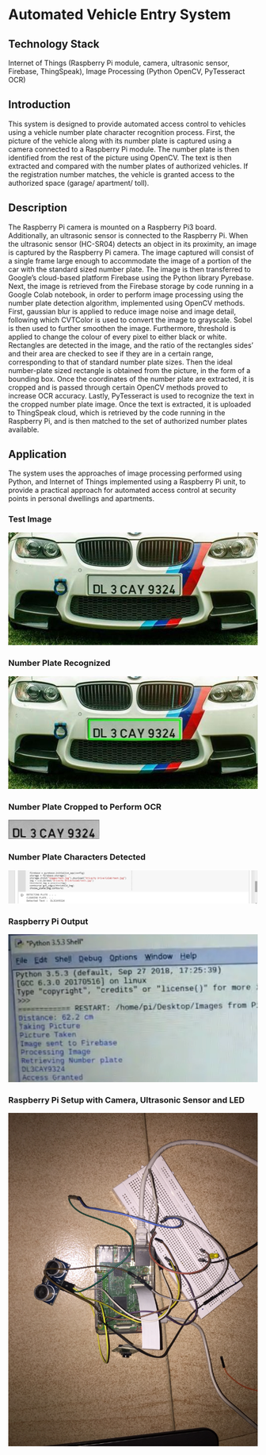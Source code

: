 # Automated Vehicle Entry System

## Technology Stack
Internet of Things (Raspberry Pi module, camera, ultrasonic sensor, Firebase, ThingSpeak), Image Processing (Python OpenCV, PyTesseract OCR)

## Introduction
This system is designed to provide automated access control to vehicles using a vehicle number plate character recognition process. First, the picture of the vehicle along with its number plate is captured using a camera connected to a Raspberry Pi module. The number plate is then identified from the rest of the picture using OpenCV. The text is then extracted and compared with the number plates of authorized vehicles. If the registration number matches, the vehicle is granted access to the authorized space (garage/ apartment/ toll). 

## Description
The Raspberry Pi camera is mounted on a Raspberry Pi3 board. Additionally, an ultrasonic sensor is connected to the Raspberry Pi. When the ultrasonic sensor (HC-SR04) detects an object in its proximity, an image is captured by the Raspberry Pi camera. The image captured will consist of a single frame large enough to accommodate the image of a portion of the car with the standard sized number plate. The image is then transferred to Google’s cloud-based platform Firebase using the Python library Pyrebase. Next, the image is retrieved from the Firebase storage by code running in a Google Colab notebook, in order to perform image processing using the number plate detection algorithm, implemented using OpenCV methods. First, gaussian blur is applied to reduce image noise and image detail, following which CVTColor is used to convert the image to grayscale. Sobel is then used to further smoothen the image. Furthermore, threshold is applied to change the colour of every pixel to either black or white. Rectangles are detected in the image, and the ratio of the rectangles sides’ and their area are checked to see if they are in a certain range, corresponding to that of standard number plate sizes. Then the ideal number-plate sized rectangle is obtained from the picture, in the form of a bounding box. Once the coordinates of the number plate are extracted, it is cropped and is passed through certain OpenCV methods proved to increase OCR accuracy. Lastly, PyTesseract is used to recognize the text in the cropped number plate image. Once the text is extracted, it is uploaded to ThingSpeak cloud, which is retrieved by the code running in the Raspberry Pi, and is then matched to the set of authorized number plates available. 

## Application
The system uses the approaches of image processing performed using Python, and Internet of Things implemented using a Raspberry Pi unit, to provide a practical approach for automated access control at security points in personal dwellings and apartments. 

### Test Image
![1](/1.jpg)

### Number Plate Recognized 
![2](/2.jpg)

### Number Plate Cropped to Perform OCR
![3](/3.jpg)

### Number Plate Characters Detected
![4](/4.png)

### Raspberry Pi Output
![5](/5.PNG)

### Raspberry Pi Setup with Camera, Ultrasonic Sensor and LED
![6](/6.JPG)
